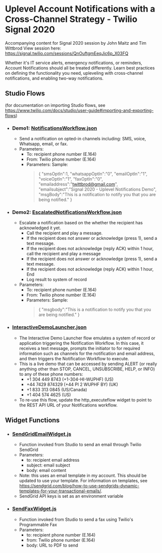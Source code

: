 # Uplevel Account Notifications with a Cross-Channel Strategy - Twilio Signal 2020
Accompanying content for Signal 2020 session by John Maitz and Tim Wittbrod
View session here: https://signal.twilio.com/sessions/QnOuftgmEeqJic6p_X03FQ

Whether it's IT service alerts, emergency notifications, or reminders, Account Notifications should all be treated differently. Learn best practices on defining the functionality you need, upleveling with cross-channel notifications, and enabling two-way notifications.

## Studio Flows
(for documentation on importing Studio flows, see https://www.twilio.com/docs/studio/user-guide#importing-and-exporting-flows)

* ### Demo1: [NotificationsWorkflow.json](https://github.com/twittbrod/uplevelAlerts_Signal2020/blob/master/NotificationsWorkflow.json)
  - Send a notification on opted-in channels including: SMS, voice, Whatsapp, email, or fax.
  - Parameters:
    - To: recipient phone number (E.164)
    - From: Twilio phone number (E.164)
    - Parameters: Sample: 
      > {
          "smsOptIn":1,
          "whatsappOptIn":"0",
          "emailOptIn":"1",
          "voiceOptIn":"1",
          "faxOptIn":"0",
          "emailaddress":"twittbrod@gmail.com",
          "emailsubject":"Signal 2020 - Uplevel Notifications Demo",
          "msgBody":"This is a notification to notify you that you are being notified."
        }
* ### Demo2: [EscalatedNotificationsWorkflow.json](https://github.com/twittbrod/uplevelAlerts_Signal2020/blob/master/EscalatedNotificationsWorkflow.json)
  - Escalate a notification based on the whether the recipient has acknowledged it yet.
    - Call the recipient and play a message.
    - If the recipient does not answer or acknowledge (press 1), send a text message.
    - If the recipient does not acknowledge (reply ACK) within 1 hour, call the recipient and play a message
    - If the recipient does not answer or acknowledge (press 1), send a text message.
    - If the recipient does not acknowledge (reply ACK) within 1 hour, End
    - Log result to system of record
  - Parameters:
    - To: recipient phone number (E.164)
    - From: Twilio phone number (E.164)
    - Parameters: Sample: 
      > {
          "msgbody":"This is a notification to notify you that you are being notified."
        }
* ### [InteractiveDemoLauncher.json](https://github.com/twittbrod/uplevelAlerts_Signal2020/blob/master/InteractiveDemoLauncher.json)
  - The Interactive Demo Launcher flow emulates a system of record or application triggering the Notification Workflow.  In this case, it receives a text message, prompts the initiator to for required information such as channels for the notification and email address, and then triggers the Notification Workflow to execute.
  - This is a live demo that can be accessed by sending ALERT (or really anything other than STOP, CANCEL, UNSUBSCRIBE, HELP, or INFO) to any of these phone numbers:
    - +1 304 449 8743 (+1-304-HI-WUPHF) (US)
    - +44 7429 874329 (+44 PI 2 WUPHF BY) (UK)
    - +1 833 313 0845 (US/Canada)
    - +1 404 574 4625 (US)
  - To re-use this flow, update the http_executeflow widget to point to the REST API URL of your Notifications workflow.
    

## Widget Functions

* ### [SendGridEmailWidget.js](https://github.com/twittbrod/uplevelAlerts_Signal2020/blob/master/SendGridEmailWidget.js)
  - Function invoked from Studio to send an email through Twilio SendGrid
  - Parameters:
    - to: recipient email address
    - subject: email subject
    - body: email content
  - Note: this uses an email template in my account.  This should be updated to use your template.  For information on templates, see https://sendgrid.com/blog/how-to-use-sendgrids-dynamic-templates-for-your-transactional-emails/.
  - SendGrid API keys is set as an environment variable

* ### [SendFaxWidget.js](https://github.com/twittbrod/uplevelAlerts_Signal2020/blob/master/SendFaxWidget.js)
  - Function invoked from Studio to send a fax using Twilio's Programmable Fax
  - Parameters:
    - to: recipient phone number (E.164)
    - from: Twilio phone number (E.164)
    - body: URL to PDF to send
 
    

